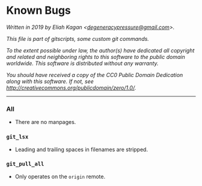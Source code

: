 # Known Bugs

*Written in 2019 by Eliah Kagan \<degeneracypressure@gmail.com\>.*

*This file is part of gitscripts, some custom git commands.*

*To the extent possible under law, the author(s) have dedicated all copyright
and related and neighboring rights to this software to the public domain
worldwide. This software is distributed without any warranty.*

*You should have received a copy of the CC0 Public Domain Dedication along with
this software. If not, see
<http://creativecommons.org/publicdomain/zero/1.0/>.*

---

### All

- There are no manpages.

### `git_lsx`

- Leading and trailing spaces in filenames are stripped.

### `git_pull_all`

- Only operates on the `origin` remote.
